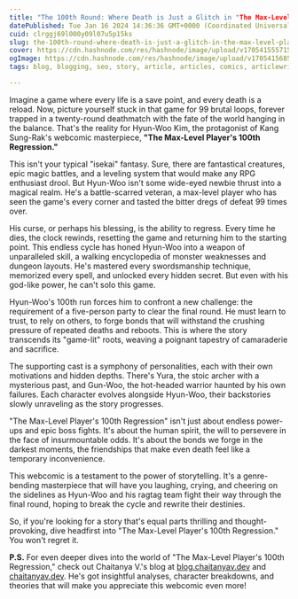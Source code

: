 ```yaml
---
title: "The 100th Round: Where Death is Just a Glitch in "The Max-Level Player's 100th Regression""
datePublished: Tue Jan 16 2024 14:36:36 GMT+0000 (Coordinated Universal Time)
cuid: clrggj69l000y09l07u5p15ks
slug: the-100th-round-where-death-is-just-a-glitch-in-the-max-level-players-100th-regression
cover: https://cdn.hashnode.com/res/hashnode/image/upload/v1705415557152/c3da493c-6d38-4dc8-9b2e-af99dd9bfa44.png
ogImage: https://cdn.hashnode.com/res/hashnode/image/upload/v1705415685672/7134be07-003e-4f01-b747-e46767865c1e.png
tags: blog, blogging, seo, story, article, articles, comics, articlewriting, fiction, manga, manhwa, manhwa-with-an-evil-mc, article-content, manhua, terimaa

---
```


Imagine a game where every life is a save point, and every death is a reload. Now, picture yourself stuck in that game for 99 brutal loops, forever trapped in a twenty-round deathmatch with the fate of the world hanging in the balance. That's the reality for Hyun-Woo Kim, the protagonist of Kang Sung-Rak's webcomic masterpiece, **"The Max-Level Player's 100th Regression."**

This isn't your typical "isekai" fantasy. Sure, there are fantastical creatures, epic magic battles, and a leveling system that would make any RPG enthusiast drool. But Hyun-Woo isn't some wide-eyed newbie thrust into a magical realm. He's a battle-scarred veteran, a max-level player who has seen the game's every corner and tasted the bitter dregs of defeat 99 times over.

His curse, or perhaps his blessing, is the ability to regress. Every time he dies, the clock rewinds, resetting the game and returning him to the starting point. This endless cycle has honed Hyun-Woo into a weapon of unparalleled skill, a walking encyclopedia of monster weaknesses and dungeon layouts. He's mastered every swordsmanship technique, memorized every spell, and unlocked every hidden secret. But even with his god-like power, he can't solo this game.

Hyun-Woo's 100th run forces him to confront a new challenge: the requirement of a five-person party to clear the final round. He must learn to trust, to rely on others, to forge bonds that will withstand the crushing pressure of repeated deaths and reboots. This is where the story transcends its "game-lit" roots, weaving a poignant tapestry of camaraderie and sacrifice.

The supporting cast is a symphony of personalities, each with their own motivations and hidden depths. There's Yura, the stoic archer with a mysterious past, and Gun-Woo, the hot-headed warrior haunted by his own failures. Each character evolves alongside Hyun-Woo, their backstories slowly unraveling as the story progresses.

"The Max-Level Player's 100th Regression" isn't just about endless power-ups and epic boss fights. It's about the human spirit, the will to persevere in the face of insurmountable odds. It's about the bonds we forge in the darkest moments, the friendships that make even death feel like a temporary inconvenience.

This webcomic is a testament to the power of storytelling. It's a genre-bending masterpiece that will have you laughing, crying, and cheering on the sidelines as Hyun-Woo and his ragtag team fight their way through the final round, hoping to break the cycle and rewrite their destinies.

So, if you're looking for a story that's equal parts thrilling and thought-provoking, dive headfirst into "The Max-Level Player's 100th Regression." You won't regret it.

**P.S.** For even deeper dives into the world of "The Max-Level Player's 100th Regression," check out Chaitanya V.'s blog at [blog.chaitanyav.dev](http://blog.chaitanyav.dev) and [chaitanyav.dev](http://chaitanyav.dev). He's got insightful analyses, character breakdowns, and theories that will make you appreciate this webcomic even more!